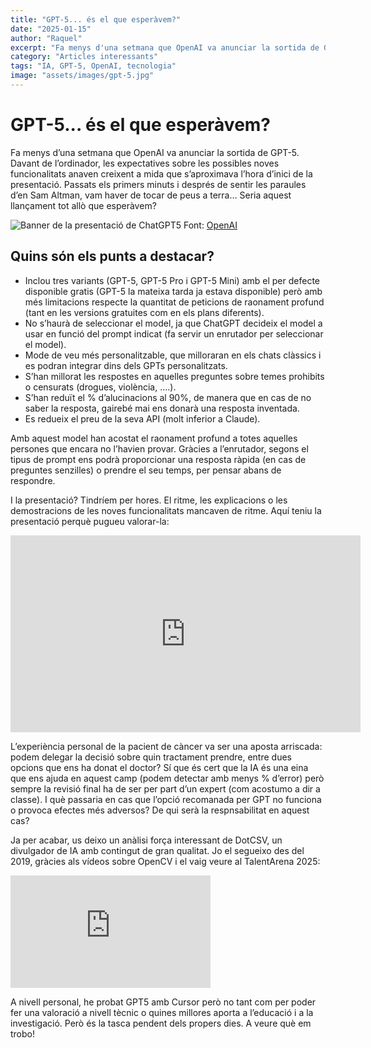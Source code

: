 ```yaml
---
title: "GPT-5... és el que esperàvem?"
date: "2025-01-15"
author: "Raquel"
excerpt: "Fa menys d'una setmana que OpenAI va anunciar la sortida de GPT-5. Davant de l'ordinador..."
category: "Articles interessants"
tags: "IA, GPT-5, OpenAI, tecnologia"
image: "assets/images/gpt-5.jpg"
---
```


# GPT-5... és el que esperàvem?

Fa menys d’una setmana que OpenAI va anunciar la sortida de GPT-5. Davant de l’ordinador, les expectatives sobre les possibles noves funcionalitats anaven creixent a mida que s’aproximava l’hora d’inici de la presentació. Passats els primers minuts i després de sentir les paraules d’en Sam Altman, vam haver de tocar de peus a terra… Seria aquest llançament tot allò que esperàvem?

![Banner de la presentació de ChatGPT5](https://raquelalaman.github.io/assets/images/gpt-5.jpg)
Font: [OpenAI](https://openai.com/es-ES/)

## Quins són els punts a destacar?

- Inclou tres variants (GPT-5, GPT-5 Pro i GPT-5 Mini) amb el per defecte disponible gratis (GPT-5 la mateixa tarda ja estava disponible) però amb més limitacions respecte la quantitat de peticions de raonament profund (tant en les versions gratuites com en els plans diferents).
- No s’haurà de seleccionar el model, ja que ChatGPT decideix el model a usar en funció del prompt indicat (fa servir un enrutador per seleccionar el model).
- Mode de veu més personalitzable, que milloraran en els chats clàssics i es podran integrar dins dels GPTs personalitzats.
- S’han millorat les respostes en aquelles preguntes sobre temes prohibits o censurats (drogues, violència, ….).
- S’han reduït el % d’alucinacions al 90%, de manera que en cas de no saber la resposta, gairebé mai ens donarà una resposta inventada.
- Es redueix el preu de la seva API (molt inferior a Claude).

Amb aquest model han acostat el raonament profund a totes aquelles persones que encara no l’havien provar. Gràcies a l’enrutador, segons el tipus de prompt ens podrà proporcionar una resposta ràpida (en cas de preguntes senzilles) o prendre el seu temps, per pensar abans de respondre.

I la presentació? Tindríem per hores. El ritme, les explicacions o les demostracions de les noves funcionalitats mancaven de ritme. Aquí teniu la presentació perquè pugueu valorar-la:

<iframe width="560" height="315" src="https://www.youtube.com/live/0Uu_VJeVVfo?si=elXTAgqmhpGZkLb0" frameborder="0" allow="accelerometer; autoplay; clipboard-write; encrypted-media; gyroscope; picture-in-picture" allowfullscreen></iframe>

L’experiència personal de la pacient de càncer va ser una aposta arriscada: podem delegar la decisió sobre quin tractament prendre, entre dues opcions que ens ha donat el doctor? Sí que és cert que la IA és una eina que ens ajuda en aquest camp (podem detectar amb menys % d’error) però sempre la revisió final ha de ser per part d’un expert (com acostumo a dir a classe). I què passaria en cas que l’opció recomanada per GPT no funciona o provoca efectes més adversos? De qui serà la respnsabilitat en aquest cas?

Ja per acabar, us deixo un anàlisi força interessant de DotCSV, un divulgador de IA amb contingut de gran qualitat. Jo el segueixo des del 2019, gràcies als vídeos sobre OpenCV i el vaig veure al TalentArena 2025:

<iframe width="320" height="180" src="https://www.youtube.com/watch?v=FEa2diI2qgA" title="Análisis GPT-5: Lo BUENO, lo MALO y lo DECEPCIONANTE... ¿Qué ha pasado?" frameborder="0" allow="accelerometer; autoplay; clipboard-write; encrypted-media; gyroscope; picture-in-picture" allowfullscreen="1"></iframe>


A nivell personal, he probat GPT5 amb Cursor però no tant com per poder fer una valoració a nivell tècnic o quines millores aporta a l’educació i a la investigació. Però és la tasca pendent dels propers dies. A veure què em trobo!
